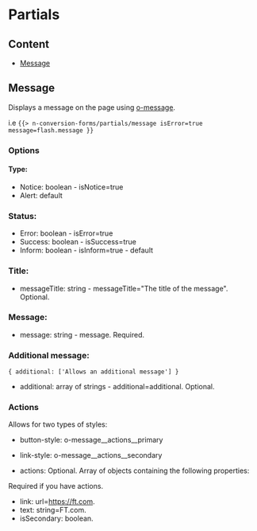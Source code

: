 # Partials

## Content

* [Message](#message)

## Message

Displays a message on the page using [o-message](https://registry.origami.ft.com/components/o-message).

i.e `{{> n-conversion-forms/partials/message isError=true message=flash.message }}`

### Options

#### Type:

* Notice: boolean - isNotice=true
* Alert: default

### Status:

* Error: boolean - isError=true
* Success: boolean - isSuccess=true
* Inform: boolean - isInform=true - default

### Title:

* messageTitle: string - messageTitle="The title of the message". Optional.

### Message:

* message: string - message. Required.

### Additional message:

`{ additional: ['Allows an additional message'] }`

* additional: array of strings - additional=additional. Optional.

### Actions

Allows for two types of styles:

* button-style: o-message__actions__primary
* link-style: o-message__actions__secondary

* actions: Optional. Array of objects containing the following properties:

Required if you have actions.
* link: url=https://ft.com.
* text: string=FT.com.
* isSecondary: boolean.
